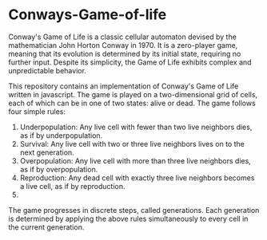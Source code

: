 # Conways-Game-of-life

Conway's Game of Life is a classic cellular automaton devised by the mathematician John Horton Conway in 1970. It is a zero-player game, meaning that its evolution is determined by its initial state, requiring no further input. Despite its simplicity, the Game of Life exhibits complex and unpredictable behavior.

This repository contains an implementation of Conway's Game of Life written in javascript. The game is played on a two-dimensional grid of cells, each of which can be in one of two states: alive or dead. The game follows four simple rules:

1. Underpopulation: Any live cell with fewer than two live neighbors dies, as if by underpopulation.
2. Survival: Any live cell with two or three live neighbors lives on to the next generation.
3. Overpopulation: Any live cell with more than three live neighbors dies, as if by overpopulation.
4. Reproduction: Any dead cell with exactly three live neighbors becomes a live cell, as if by reproduction.
5. 

The game progresses in discrete steps, called generations. Each generation is determined by applying the above rules simultaneously to every cell in the current generation.
